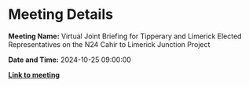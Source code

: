 # Meeting Details

**Meeting Name:** Virtual Joint Briefing for Tipperary and Limerick Elected Representatives on the N24 Cahir to Limerick Junction Project

**Date and Time:** 2024-10-25 09:00:00

**<a href="https://www.limerick.ie/council/whats-on/virtual-joint-briefing-for-tipperary-and-limerick-elected-representatives-on-the" target="_blank">Link to meeting</a>**
